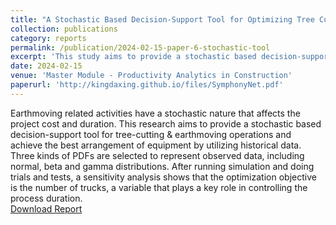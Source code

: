 ```yaml
---
title: "A Stochastic Based Decision-Support Tool for Optimizing Tree Cutting & Earthmoving Project"
collection: publications
category: reports
permalink: /publication/2024-02-15-paper-6-stochastic-tool
excerpt: 'This study aims to provide a stochastic based decision-support tool for tree-cutting & earthmoving operations.'
date: 2024-02-15
venue: 'Master Module - Productivity Analytics in Construction'
paperurl: 'http://kingdaxing.github.io/files/SymphonyNet.pdf'
---
```


Earthmoving related activities have a stochastic nature that affects the project cost and duration. This research aims to provide a stochastic based decision-support tool for tree-cutting & earthmoving operations and achieve the best arrangement of equipment by utilizing historical data. Three kinds of PDFs are selected to represent observed data, including normal, beta and gamma distributions. After running simulation and doing trials and tests, a sensitivity analysis shows that the optimization objective is the number of trucks, a variable that plays a key role in controlling the process duration.
<br/>
[Download Report](http://kingdaxing.github.io/files/SymphonyNet.pdf)
